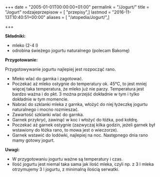 +++
date = "2005-01-01T00:00:00+01:00"
permalink = "/Jogurt/"
title = "Jogurt"
rodzajeprzepisow = [ "przepisy",]
lastmod = "2016-11-13T10:40:51+00:00"
aliases = [ "/atopedia/Jogurt/",]

+++

**Składniki:**

-   mleko (2-4 l)
-   odrobina świeżego jogurtu naturalnego (polecam Bakomę)

**Przygotowanie:**

Przygotowywanie jogurtu najlepiej jest rozpocząć rano.

-   Mleko wlać do garnka i zagotować.
-   Poczekać aż mleko ostygnie do temperatury ok. 45°C, to jest mniej więcej taka temperatura, że mleko już nie parzy. Temperatura jest bardzo ważna i do pkt. 3 można przejść dokładnie w tym i tylko dokładnie w tym momencie.
-   Nabrać do szklanki mleka z garnka, włożyć do niej łyżeczkę jogurtu naturalnego i mocno rozmieszać.
-   Zawartość szklanki wlać do garnka.
-   Garnek przykryć, zawinąć w koc i włożyć do łóżka, pod kołdrę.
-   Poczekać aż garnek ostygnie (zazwyczaj kilka godzin, jeżeli garnek był wstawiony do łóżka rano, to mowa jest o wieczorze).
-   Garnek wstawić do lodówki, najlepiej na noc. Następnego dnia rano mamy gotowy jogurt.

**Uwagi:**

-   W przygotowaniu jogurtu ważne są temperatury i czas.
-   Ilość jogurtu jest niemal taka sama jak ilość mleka, czyli np. z 3 l mleka otrzymujemy 3 l jogurtu, z minimalną ilością serwatki.
